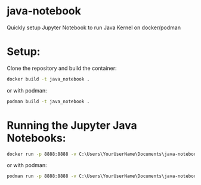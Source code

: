 # java-notebook
Quickly setup Jupyter Notebook to run Java Kernel on docker/podman

# Setup:
Clone the repository and build the container:

```sh
docker build -t java_notebook .
```
or with podman:
```sh
podman build -t java_notebook .
```
# Running the Jupyter Java Notebooks:
```sh
docker run -p 8888:8888 -v C:\Users\YourUserName\Documents\java-notebooks:/home/java-notebooks localhost/java_notebook
```
or with podman:
```sh
podman run -p 8888:8888 -v C:\Users\YourUserName\Documents\java-notebooks:/home/java-notebooks localhost/java_notebook
```
